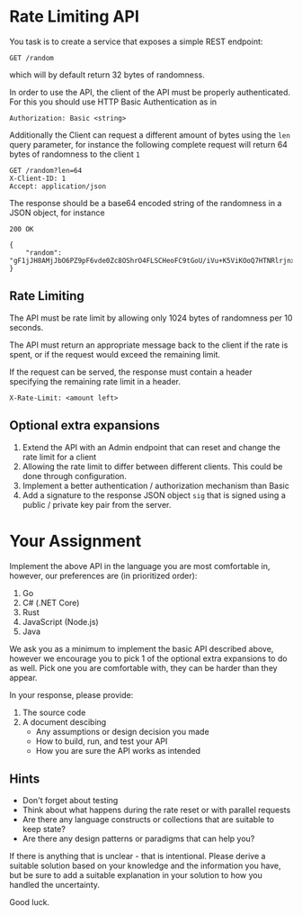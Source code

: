# Rate Limiting API

You task is to create a service that exposes a simple REST endpoint:

```
GET /random
```

which will by default return 32 bytes of randomness.

In order to use the API, the client of the API must be properly authenticated. For this you should use HTTP Basic Authentication
as in

```
Authorization: Basic <string>
```

Additionally the Client can request a different amount of bytes using the `len` query parameter, for instance the following 
complete request will return 64 bytes of randomness to the client `1`

```
GET /random?len=64
X-Client-ID: 1
Accept: application/json
```

The response should be a base64 encoded string of the randomness in a JSON object, for instance

```
200 OK

{
    "random": "gF1jJH8AMjJbO6PZ9pF6vde0Zc8OShrO4FLSCHeoFC9tGoU/iVu+K5ViKOoQ7HTNRlrjnxG67K/ANPb9Q5p55w=="
}
```

## Rate Limiting
The API must be rate limit by allowing only 1024 bytes of randomness per 10 seconds.

The API must return an appropriate message back to the client if the rate is spent, or if the request would exceed the remaining limit.

If the request can be served, the response must contain a header specifying the remaining rate limit in a header.

```
X-Rate-Limit: <amount left>
```

## Optional extra expansions

1. Extend the API with an Admin endpoint that can reset and change the rate limit for a client
2. Allowing the rate limit to differ between different clients. This could be done through configuration.
3. Implement a better authentication / authorization mechanism than Basic 
4. Add a signature to the response JSON object `sig` that is signed using a public / private key pair from the server.

# Your Assignment

Implement the above API in the language you are most comfortable in, however, our preferences are (in prioritized order):

1. Go
2. C# (.NET Core)
3. Rust
4. JavaScript (Node.js)
5. Java

We ask you as a minimum to implement the basic API described above, however we encourage you to pick 1 of the optional extra expansions to do as well. Pick 
one you are comfortable with, they can be harder than they appear.

In your response, please provide:
1. The source code
2. A document descibing
    - Any assumptions or design decision you made
    - How to build, run, and test your API
    - How you are sure the API works as intended

## Hints
- Don't forget about testing
- Think about what happens during the rate reset or with parallel requests
- Are there any language constructs or collections that are suitable to keep state?
- Are there any design patterns or paradigms that can help you?

If there is anything that is unclear - that is intentional. Please derive a suitable solution based on your knowledge and the information you have, but be sure to add 
a suitable explanation in your solution to how you handled the uncertainty.

Good luck.
